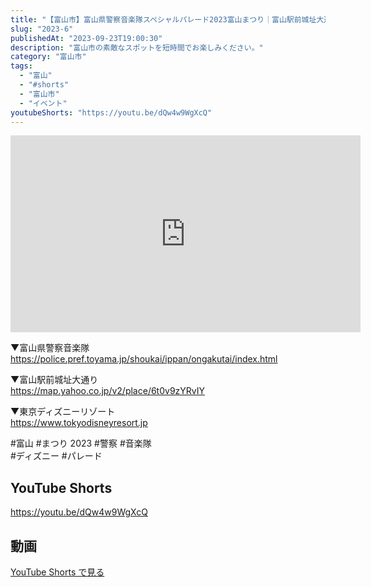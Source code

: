 ```yaml
---
title: "【富山市】富山県警察音楽隊スペシャルパレード2023富山まつり｜富山駅前城址大通り #shorts"
slug: "2023-6"
publishedAt: "2023-09-23T19:00:30"
description: "富山市の素敵なスポットを短時間でお楽しみください。"
category: "富山市"
tags: 
  - "富山"
  - "#shorts"
  - "富山市"
  - "イベント"
youtubeShorts: "https://youtu.be/dQw4w9WgXcQ"
---
```


<iframe width="560" height="315" src="https://www.youtube.com/embed/dEe6OhiIz5w" frameborder="0" allowfullscreen></iframe>

▼富山県警察音楽隊<br />
https://police.pref.toyama.jp/shoukai/ippan/ongakutai/index.html

▼富山駅前城址大通り<br />
https://map.yahoo.co.jp/v2/place/6t0v9zYRvIY

▼東京ディズニーリゾート<br />
https://www.tokyodisneyresort.jp

#富山 #まつり 2023 #警察 #音楽隊<br />
#ディズニー #パレード

## YouTube Shorts

https://youtu.be/dQw4w9WgXcQ

## 動画

[YouTube Shorts で見る](https://youtu.be/dQw4w9WgXcQ)

